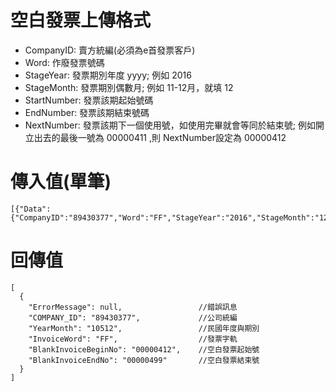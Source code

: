 # 空白發票上傳格式

* CompanyID: 賣方統編\(必須為e首發票客戶\)
* Word: 作廢發票號碼
* StageYear: 發票期別年度 yyyy; 例如 2016
* StageMonth: 發票期別偶數月; 例如 11-12月，就填 12
* StartNumber: 發票該期起始號碼
* EndNumber: 發票該期結束號碼 
* NextNumber: 發票該期下一個使用號，如使用完畢就會等同於結束號; 例如開立出去的最後一號為 00000411 ,則 NextNumber設定為 00000412

# 傳入值(單筆)
```
[{"Data":{"CompanyID":"89430377","Word":"FF","StageYear":"2016","StageMonth":"12","StartNumber":"00000000","EndNumber":"00000499","NextNumber":"00000412"},"CompanyID":"89430377","Timestamp":"1483114571","Signature":"EB10D02486E65AA28DE853B6A3DD5740246348ECD6F19008E25265FD971C4C0F"}]
```


# 回傳值
```
[
  {
    "ErrorMessage": null,                 //錯誤訊息
    "COMPANY_ID": "89430377",             //公司統編
    "YearMonth": "10512",                 //民國年度與期別
    "InvoiceWord": "FF",                  //發票字軌
    "BlankInvoiceBeginNo": "00000412",    //空白發票起始號
    "BlankInvoiceEndNo": "00000499"       //空白發票結束號
  }
]
```